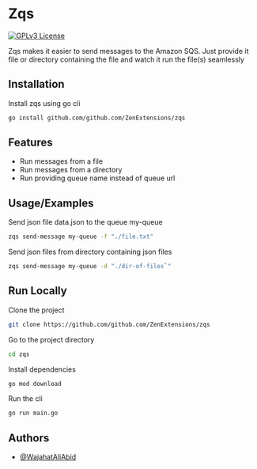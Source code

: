 
# Zqs
[![GPLv3 License](https://img.shields.io/badge/License-GPL%20v2-blue.svg)](https://opensource.org/licenses/)

Zqs makes it easier to send messages to the Amazon SQS. Just provide it file or directory containing the file and watch it run the file(s) seamlessly

## Installation

Install zqs using go cli

```bash
go install github.com/github.com/ZenExtensions/zqs
```
    
## Features

- Run messages from a file
- Run messages from a directory
- Run providing queue name instead of queue url


## Usage/Examples
Send json file data.json to the queue my-queue

```bash
zqs send-message my-queue -f "./file.txt"
```

Send json files from directory containing json files

```bash
zqs send-message my-queue -d "./dir-of-files`"
```
## Run Locally

Clone the project

```bash
git clone https://github.com/github.com/ZenExtensions/zqs
```

Go to the project directory

```bash
cd zqs
```

Install dependencies

```bash
go mod download
```

Run the cli

```bash
go run main.go
```


## Authors

- [@WajahatAliAbid](https://www.github.com/WajahatAliAbid)

